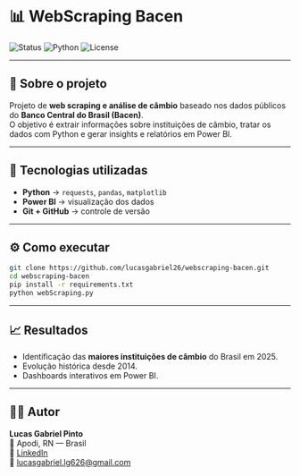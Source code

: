 # 📊 WebScraping Bacen

![Status](https://img.shields.io/badge/status-em%20desenvolvimento-blue)
![Python](https://img.shields.io/badge/Python-3.12%2B-blue?logo=python)
![License](https://img.shields.io/badge/license-MIT-green)

---

## 🧠 Sobre o projeto

Projeto de **web scraping e análise de câmbio** baseado nos dados públicos do **Banco Central do Brasil (Bacen)**.  
O objetivo é extrair informações sobre instituições de câmbio, tratar os dados com Python e gerar insights e relatórios em Power BI.

---

## 🚀 Tecnologias utilizadas

- **Python** → `requests`, `pandas`, `matplotlib`
- **Power BI** → visualização dos dados
- **Git + GitHub** → controle de versão

---

## ⚙️ Como executar

```bash
git clone https://github.com/lucasgabriel26/webscraping-bacen.git
cd webscraping-bacen
pip install -r requirements.txt
python webScraping.py
```

---

## 📈 Resultados

- Identificação das **maiores instituições de câmbio** do Brasil em 2025.  
- Evolução histórica desde 2014.  
- Dashboards interativos em Power BI.

---

## 👨‍💻 Autor

**Lucas Gabriel Pinto**  
📍 Apodi, RN — Brasil  
💼 [LinkedIn](https://www.linkedin.com/in/lucasgpin/)  
📧 lucasgabriel.lg626@gmail.com
